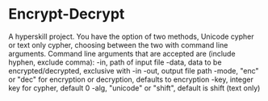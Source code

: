 # Encrypt-Decrypt
A hyperskill project. You have the option of two methods, Unicode cypher or text only cypher, choosing between the two with command line arguments.
Command line arguments that are accepted are (include hyphen, exclude comma):
-in, path of input file
-data, data to be encrypted/decrypted, exclusive with -in
-out, output file path
-mode, "enc" or "dec" for encryption or decryption, defaults to encryption
-key, integer key for cypher, default 0
-alg, "unicode" or "shift", default is shift (text only)
